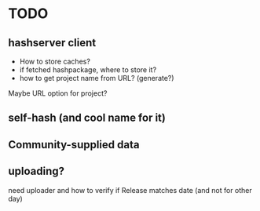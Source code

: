 # TODO

## hashserver client

- How to store caches?
- if fetched hashpackage, where to store it?
- how to get project name from URL? (generate?)

Maybe URL option for project? 

## self-hash (and cool name for it) 

## Community-supplied data

## uploading?
need uploader and how to verify if Release matches date (and not for other day)
